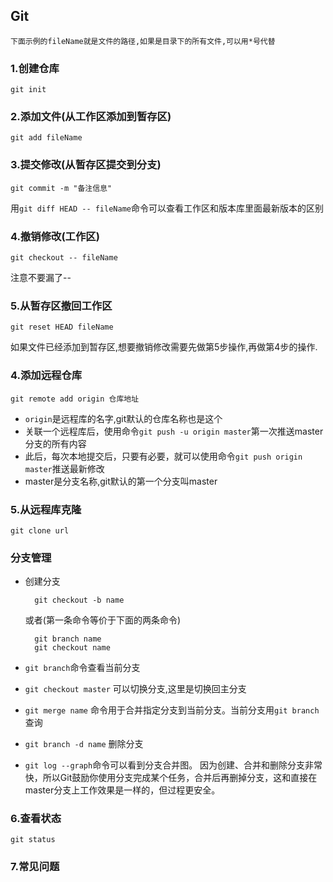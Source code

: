 ## Git
	下面示例的fileName就是文件的路径,如果是目录下的所有文件,可以用*号代替

### 1.创建仓库
	git init

### 2.添加文件(从工作区添加到暂存区)
	git add fileName

### 3.提交修改(从暂存区提交到分支)
	git commit -m "备注信息"

用`git diff HEAD -- fileName`命令可以查看工作区和版本库里面最新版本的区别

### 4.撤销修改(工作区)
	git checkout -- fileName

注意不要漏了--

### 5.从暂存区撤回工作区
	git reset HEAD fileName

如果文件已经添加到暂存区,想要撤销修改需要先做第5步操作,再做第4步的操作.

### 4.添加远程仓库
	git remote add origin 仓库地址

* `origin`是远程库的名字,git默认的仓库名称也是这个
* 关联一个远程库后，使用命令`git push -u origin master`第一次推送master分支的所有内容
* 此后，每次本地提交后，只要有必要，就可以使用命令`git push origin master`推送最新修改
* master是分支名称,git默认的第一个分支叫master

### 5.从远程库克隆
	git clone url

### 分支管理
* 创建分支

		git checkout -b name

	或者(第一条命令等价于下面的两条命令)
	
		git branch name
		git checkout name


* `git branch`命令查看当前分支
* `git checkout master` 可以切换分支,这里是切换回主分支
* `git merge name` 命令用于合并指定分支到当前分支。当前分支用`git branch`查询
* `git branch -d name` 删除分支
* `git log --graph`命令可以看到分支合并图。
因为创建、合并和删除分支非常快，所以Git鼓励你使用分支完成某个任务，合并后再删掉分支，这和直接在master分支上工作效果是一样的，但过程更安全。

### 6.查看状态
	git status

### 7.常见问题
